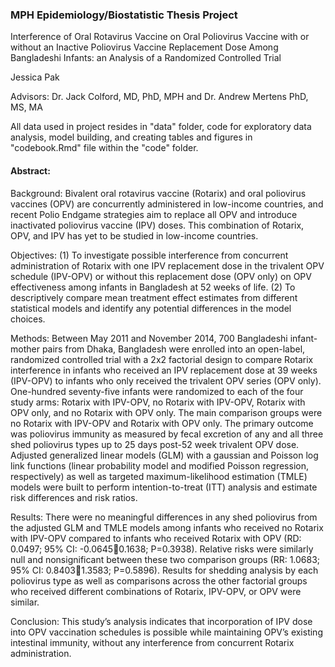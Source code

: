 ### MPH Epidemiology/Biostatistic Thesis Project 

Interference of Oral Rotavirus Vaccine on Oral Poliovirus Vaccine with or without an Inactive Poliovirus Vaccine Replacement Dose Among Bangladeshi Infants: an Analysis of a Randomized Controlled Trial

Jessica Pak

Advisors: Dr. Jack Colford, MD, PhD, MPH and Dr. Andrew Mertens PhD, MS, MA

All data used in project resides in "data" folder, code for exploratory data analysis, model building, and creating tables and figures in "codebook.Rmd" file within the "code" folder.

#### Abstract: 
Background:
Bivalent oral rotavirus vaccine (Rotarix) and oral poliovirus vaccines (OPV) are concurrently administered in low-income countries, and recent Polio Endgame strategies aim to replace all OPV and introduce inactivated poliovirus vaccine (IPV) doses. This combination of Rotarix, OPV, and IPV has yet to be studied in low-income countries. 

Objectives:
(1) To investigate possible interference from concurrent administration of Rotarix with one IPV replacement dose in the trivalent OPV schedule (IPV-OPV) or without this replacement dose (OPV only) on OPV effectiveness among infants in Bangladesh at 52 weeks of life. (2) To descriptively compare mean treatment effect estimates from different statistical models and identify any potential differences in the model choices. 

Methods:
Between May 2011 and November 2014, 700 Bangladeshi infant-mother pairs from Dhaka, Bangladesh were enrolled into an open-label, randomized controlled trial with a 2x2 factorial design to compare Rotarix interference in infants who received an IPV replacement dose at 39 weeks (IPV-OPV) to infants who only received the trivalent OPV series (OPV only). One-hundred seventy-five infants were randomized to each of the four study arms: Rotarix with IPV-OPV, no Rotarix with IPV-OPV, Rotarix with OPV only, and no Rotarix with OPV only. The main comparison groups were no Rotarix with IPV-OPV and Rotarix with OPV only. The primary outcome was poliovirus immunity as measured by fecal excretion of any and all three shed poliovirus types up to 25 days post-52 week trivalent OPV dose. Adjusted generalized linear models (GLM) with a gaussian and Poisson log link functions (linear probability model and modified Poisson regression, respectively) as well as targeted maximum-likelihood estimation (TMLE) models were built to perform intention-to-treat (ITT) analysis and estimate risk differences and risk ratios.

Results:
There were no meaningful differences in any shed poliovirus from the adjusted GLM and TMLE models among infants who received no Rotarix with IPV-OPV compared to infants who received Rotarix with OPV (RD: 0.0497; 95% CI: -0.06450.1638; P=0.3938). Relative risks were similarly null and nonsignificant between these two comparison groups (RR: 1.0683; 95% CI: 0.84031.3583; P=0.5896). Results for shedding analysis by each poliovirus type as well as comparisons across the other factorial groups who received different combinations of Rotarix, IPV-OPV, or OPV were similar. 

Conclusion:
This study’s analysis indicates that incorporation of IPV dose into OPV vaccination schedules is possible while maintaining OPV’s existing intestinal immunity, without any interference from concurrent Rotarix administration. 
